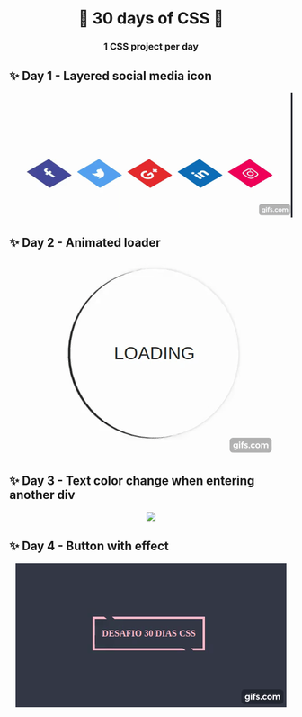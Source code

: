 <h1 align="center">
  <strong>🚀 30 days of CSS 🚀</strong>
</h1>

<h3 align="center">
  1 CSS project per day
</h3>

## ✨ Day 1 - Layered social media icon

<p align="center">
  <img src="assets/day1.gif" />
</p>

## ✨ Day 2 - Animated loader

<p align="center">
  <img src="assets/day2.gif" />
</p>

## ✨ Day 3 - Text color change when entering another div

<p align="center">
  <img src="assets/day3.gif" />
</p>

## ✨ Day 4 - Button with effect

<p align="center">
  <img src="assets/day4.gif" />
</p>
